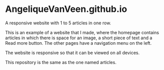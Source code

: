 # AngeliqueVanVeen.github.io
A responsive website with 1 to 5 articles in one row.

This is an example of a website that I made, where the homepage contains articles in which there is space for an image, 
a short piece of text and a Read more button. The other pages have a navigation menu on the left.

The website is responsive so that it can be viewed on all devices.

This repository is the same as the one named articles.
